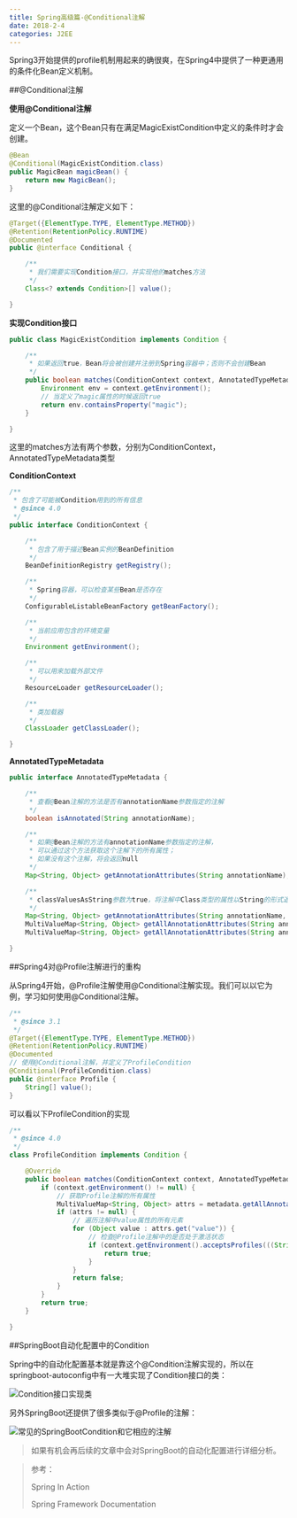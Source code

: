 ```yaml
---
title: Spring高级篇-@Conditional注解
date: 2018-2-4
categories: J2EE
---
```


Spring3开始提供的profile机制用起来的确很爽，在Spring4中提供了一种更通用的条件化Bean定义机制。

##@Conditional注解

**使用@Conditional注解**

定义一个Bean，这个Bean只有在满足MagicExistCondition中定义的条件时才会创建。

```java
@Bean
@Conditional(MagicExistCondition.class)
public MagicBean magicBean() {
    return new MagicBean();
}
```

这里的@Conditional注解定义如下：

```java
@Target({ElementType.TYPE, ElementType.METHOD})
@Retention(RetentionPolicy.RUNTIME)
@Documented
public @interface Conditional {

	/**
	 * 我们需要实现Condition接口，并实现他的matches方法
	 */
	Class<? extends Condition>[] value();

}

```

**实现Condition接口**

```java
public class MagicExistCondition implements Condition {

	/**
	 * 如果返回true，Bean将会被创建并注册到Spring容器中；否则不会创建Bean
	 */
	public boolean matches(ConditionContext context, AnnotatedTypeMetadata metadata) {
		Environment env = context.getEnvironment();
		// 当定义了magic属性的时候返回true
		return env.containsProperty("magic");
	}

}
```

这里的matches方法有两个参数，分别为ConditionContext，AnnotatedTypeMetadata类型

**ConditionContext**

```java
/**
 * 包含了可能被Condition用到的所有信息
 * @since 4.0
 */
public interface ConditionContext {

	/**
	 * 包含了用于描述Bean实例的BeanDefinition
	 */
	BeanDefinitionRegistry getRegistry();

	/**
	 * Spring容器，可以检查某些Bean是否存在
	 */
	ConfigurableListableBeanFactory getBeanFactory();

	/**
	 * 当前应用包含的环境变量
	 */
	Environment getEnvironment();

	/**
	 * 可以用来加载外部文件
	 */
	ResourceLoader getResourceLoader();

	/**
	 * 类加载器
	 */
	ClassLoader getClassLoader();

}
```

**AnnotatedTypeMetadata**

```java
public interface AnnotatedTypeMetadata {

	/**
	 * 查看@Bean注解的方法是否有annotationName参数指定的注解
	 */
	boolean isAnnotated(String annotationName);

	/**
	 * 如果@Bean注解的方法有annotationName参数指定的注解，
	 * 可以通过这个方法获取这个注解下的所有属性；
	 * 如果没有这个注解，将会返回null
	 */
	Map<String, Object> getAnnotationAttributes(String annotationName);

	/**
	 * classValuesAsString参数为true，将注解中Class类型的属性以String的形式返回。
	 */
	Map<String, Object> getAnnotationAttributes(String annotationName, boolean classValuesAsString);
	MultiValueMap<String, Object> getAllAnnotationAttributes(String annotationName);
	MultiValueMap<String, Object> getAllAnnotationAttributes(String annotationName, boolean classValuesAsString);

}
```

##Spring4对@Profile注解进行的重构

从Spring4开始，@Profile注解使用@Conditional注解实现。我们可以以它为例，学习如何使用@Conditional注解。

```java
/**
 * @since 3.1
 */
@Target({ElementType.TYPE, ElementType.METHOD})
@Retention(RetentionPolicy.RUNTIME)
@Documented
// 使用@Conditional注解，并定义了ProfileCondition
@Conditional(ProfileCondition.class)
public @interface Profile {
	String[] value();
}
```

可以看以下ProfileCondition的实现

```java
/**
 * @since 4.0
 */
class ProfileCondition implements Condition {

	@Override
	public boolean matches(ConditionContext context, AnnotatedTypeMetadata metadata) {
		if (context.getEnvironment() != null) {
			// 获取Profile注解的所有属性
			MultiValueMap<String, Object> attrs = metadata.getAllAnnotationAttributes(Profile.class.getName());
			if (attrs != null) {
				// 遍历注解中value属性的所有元素
				for (Object value : attrs.get("value")) {
					// 检查@Profile注解中的是否处于激活状态
					if (context.getEnvironment().acceptsProfiles(((String[]) value))) {
						return true;
					}
				}
				return false;
			}
		}
		return true;
	}

}
```

##SpringBoot自动化配置中的Condition

Spring中的自动化配置基本就是靠这个@Condition注解实现的，所以在springboot-autoconfig中有一大堆实现了Condition接口的类：

![Condition接口实现类](http://img-blog.csdn.net/20180205102900891?watermark/2/text/aHR0cDovL2Jsb2cuY3Nkbi5uZXQvSG9sbW9meQ==/font/5a6L5L2T/fontsize/400/fill/I0JBQkFCMA==/dissolve/70/gravity/SouthEast)

另外SpringBoot还提供了很多类似于@Profile的注解：

![常见的SpringBootCondition和它相应的注解](http://img-blog.csdn.net/20180205102919302?watermark/2/text/aHR0cDovL2Jsb2cuY3Nkbi5uZXQvSG9sbW9meQ==/font/5a6L5L2T/fontsize/400/fill/I0JBQkFCMA==/dissolve/70/gravity/SouthEast)

> 如果有机会再后续的文章中会对SpringBoot的自动化配置进行详细分析。



> 参考：
>
> Spring In Action
>
> Spring Framework Documentation